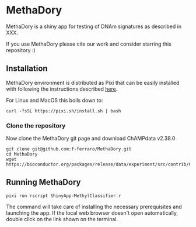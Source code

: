 # MethaDory

MethaDory is a shiny app for testing of DNAm signatures as described in XXX. 

If you use MethaDory please cite our work and consider starring this repository :) 


## Installation

MethaDory environment is distributed as Pixi that can be easily installed with following the instructions described [here](https://pixi.sh/latest/).

For Linux and MacOS this boils down to:

```
curl -fsSL https://pixi.sh/install.sh | bash
```


### Clone the repository 

Now clone the MethaDory git page and download ChAMPdata v2.38.0

```
git clone git@github.com:f-ferraro/MethaDory.git
cd MethaDory
wget https://bioconductor.org/packages/release/data/experiment/src/contrib/ChAMPdata_2.38.0.tar.gz
```

## Running MethaDory 

```
pixi run rscript ShinyApp-MethylClassifier.r
```
The command will take care of installing the necessary prerequisites and launching the app.
If the local web browser doesn't open automatically, double click on the link shown on the terminal. 

